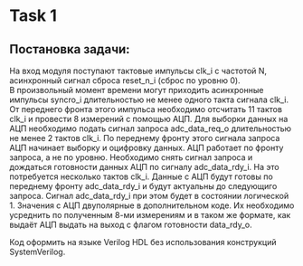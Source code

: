 # Task 1
## Постановка задачи:
На вход модуля поступают тактовые импульсы clk_i c частотой N, асинхронный сигнал сброса reset_n_i (сброс по уровню 0).\
В произвольный момент времени могут приходить асинхронные импульсы syncro_i длительностью не менее одного такта сигнала clk_i.
От переднего фронта этого импульса необходимо отсчитать 11 тактов clk_i и провести 8 измерений с помощью АЦП.
Для выборки данных на АЦП необходимо подать сигнал запроса adc_data_req_o длительностью не менее 2 тактов clk_i.
По переднему фронту этого сигнала запроса АЦП начинает выборку и оцифровку данных. АЦП работает по фронту запроса, а не по уровню.
Необходимо снять сигнал запроса и дождаться готовности данных АЦП по сигналу adc_data_rdy_i.
На это потребуется несколько тактов clk_i. Данные с АЦП будут готовы по переднему фронту adc_data_rdy_i и будут актуальны до следующиго запроса.
Сигнал adc_data_rdy_i при этом будет в состоянии логической 1. Значения с АЦП двуполярные в дополнительном коде.
Их необходимо усреднить по полученным 8-ми измерениям и в таком же формате, как выдаёт АЦП выдать на выход с флагом готовности data_rdy_o.

Код оформить на языке Verilog HDL без использования конструкций SystemVerilog.

